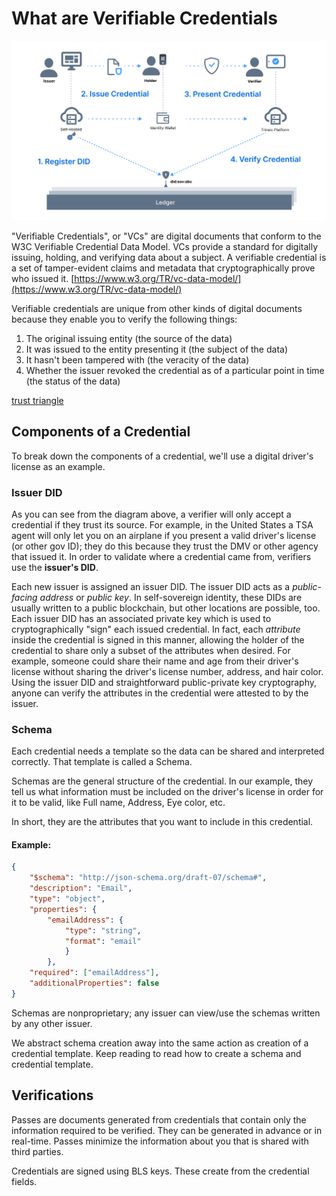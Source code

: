 # What are Verifiable Credentials
![Trust Triangle](/_static/images/trust-triangle.png)

"Verifiable Credentials", or "VCs" are digital documents that conform to the W3C Verifiable Credential Data Model. VCs provide a standard for digitally issuing, holding, and verifying data about a subject. A verifiable credential is a set of tamper-evident claims and metadata that cryptographically prove who issued it.  [https://www.w3.org/TR/vc-data-model/](https://www.w3.org/TR/vc-data-model/)

Verifiable credentials are unique from other kinds of digital documents because they enable you to verify the following things: 

1. The original issuing entity (the source of the data) 
2. It was issued to the entity presenting it (the subject of the data) 
3. It hasn't been tampered with (the veracity of the data)
4. Whether the issuer revoked the credential as of a particular point in time (the status of the data)

[trust triangle](https://files.readme.io/d06a672-basicSSImodel2.png)
## Components of a Credential

To break down the components of a credential, we'll use a digital driver's license as an example.

### **Issuer DID**

As you can see from the diagram above, a verifier will only accept a credential if they trust its source. For example, in the United States a TSA agent will only let you on an airplane if you present a valid driver's license (or other gov ID); they do this because they trust the DMV or other agency that issued it. In order to validate where a credential came from, verifiers use the **issuer's DID**.

Each new issuer is assigned an issuer DID. The issuer DID acts as a *public-facing address* or *public key*. In self-sovereign identity, these DIDs are usually written to a public blockchain, but other locations are possible, too. Each issuer DID has an associated private key which is used to cryptographically "sign" each issued credential. In fact, each *attribute* inside the credential is signed in this manner, allowing the holder of the credential to share only a subset of the attributes when desired. For example, someone could share their name and age from their driver's license without sharing the driver's license number, address, and hair color. Using the issuer DID and straightforward public-private key cryptography, anyone can verify the attributes in the credential were attested to by the issuer. 

### **Schema**

Each credential needs a template so the data can be shared and interpreted correctly. That template is called a Schema.

Schemas are the general structure of the credential. In our example, they tell us what information must be included on the driver's license in order for it to be valid, like Full name, Address, Eye color, etc. 

In short, they are the attributes that you want to include in this credential.

#### Example:
```json
{
    "$schema": "http://json-schema.org/draft-07/schema#",
    "description": "Email",
    "type": "object",
    "properties": {
        "emailAddress": {
            "type": "string",
            "format": "email"
            }
        },
    "required": ["emailAddress"],
    "additionalProperties": false
}
```

Schemas are nonproprietary; any issuer can view/use the schemas written by any other issuer.

We abstract schema creation away into the same action as creation of a credential template. Keep reading to read how to create a schema and credential template. 

## Verifications
Passes are documents generated from credentials that contain only the information required to be verified. They can be generated in advance or in real-time. Passes minimize the information about you that is shared with third parties.

Credentials are signed using BLS keys. These create from the credential fields. 
